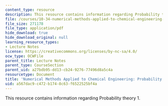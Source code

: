 ```yaml
---
content_type: resource
description: This resource contains information regarding Probability theory 1.
file: /courses/10-34-numerical-methods-applied-to-chemical-engineering-fall-2015/a567dac9c472b1748c63f6522525bf4a_MIT10_34F15_Lec26.pdf
file_size: 271178
file_type: application/pdf
hide_download: true
hide_download_original: null
learning_resource_types:
- Lecture Notes
license: https://creativecommons.org/licenses/by-nc-sa/4.0/
ocw_type: OCWFile
parent_title: Lecture Notes
parent_type: CourseSection
parent_uid: a27bdb95-dd13-cb24-9276-77496d8a5c4a
resourcetype: Document
title: 'Numerical Methods Applied to Chemical Engineering: Probability Theory 1'
uid: a567dac9-c472-b174-8c63-f6522525bf4a
---
```

This resource contains information regarding Probability theory 1.